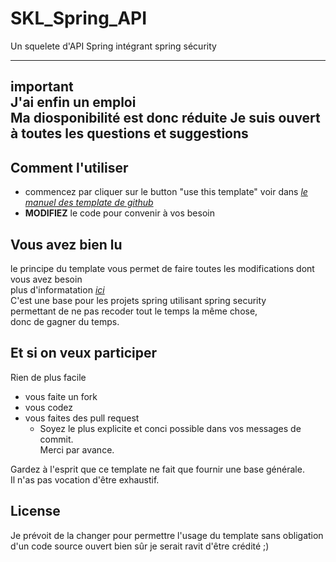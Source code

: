 # SKL_Spring_API

Un squelete d'API Spring intégrant spring sécurity

---
__important__ <br>
J'ai enfin un emploi <br>
Ma diosponibilité est donc réduite
Je suis ouvert à toutes les questions et suggestions
---

## Comment l'utiliser

- commencez par cliquer sur le button "use this template"
  voir dans *[le manuel des template de github](https://docs.github.com/fr/repositories/creating-and-managing-repositories/creating-a-repository-from-a-template)*
- __MODIFIEZ__  le code pour convenir à vos besoin


## Vous avez bien lu

le principe du template vous permet de faire toutes les modifications dont vous avez besoin  
plus d'informatation *[ici](https://docs.github.com/fr/repositories/creating-and-managing-repositories/creating-a-repository-from-a-template)*  
C'est une base pour les projets spring utilisant spring security  
permettant de ne pas recoder tout le temps la même chose,  
donc de gagner du temps.

## Et si on veux participer

Rien de plus facile
- vous faite un fork
- vous codez
- vous faites des pull request
  - Soyez le plus explicite et conci possible dans vos messages de commit.  
Merci par avance.
 
Gardez à l'esprit que ce template ne fait que fournir une base générale.  
Il n'as pas vocation d'être exhaustif.

## License

Je prévoit de la changer pour permettre l'usage du template sans obligation d'un code source ouvert
bien sûr je serait ravit d'être crédité ;)
